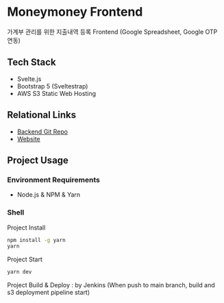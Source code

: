 # Moneymoney Frontend
가계부 관리를 위한 지출내역 등록 Frontend (Google Spreadsheet, Google OTP 연동)

## Tech Stack
- Svelte.js
- Bootstrap 5 (Sveltestrap)
- AWS S3 Static Web Hosting

## Relational Links
- [Backend Git Repo](https://github.com/dokdo2013/moneymoney-backend)
- [Website](https://money.haenu.com)

## Project Usage
### Environment Requirements
- Node.js & NPM & Yarn

### Shell
Project Install
```bash
npm install -g yarn
yarn
```

Project Start
```bash
yarn dev
```

Project Build & Deploy : by Jenkins (When push to main branch, build and s3 deployment pipeline start)


